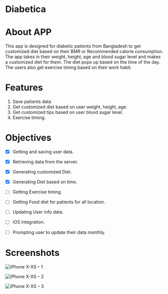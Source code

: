 # Diabetica

# About APP
This app is designed for diabetic patients from Bangladesh to get customized diet based on their BMR or Recommended calorie consumption. The app takes in their weight, height, age and blood sugar level and makes a customized diet for them. The diet pops up based on the time of the day. The users also get exercise timing based on their work habit.


# Features
1.  Save patients data
2.  Get customized diet based on user weight, height, age.
3.  Get customized tips based on user blood sugar level.
4.  Exercise timing.

# Objectives 
- [x] Getting and saving user data.
- [x] Retrieving data from the server.
- [x] Generating customized Diet.
- [x] Generating Diet based on time.
- [ ] Getting Exercise timing.
- [ ] Getting Food diet for patients for all location.
- [ ] Updating User info data.
- [ ] iOS integration.
- [ ] Prompting user to update their data monthly.


# Screenshots 

![iPhone X-XS – 1](https://user-images.githubusercontent.com/33858136/57939085-53cb7080-78eb-11e9-8858-bec0835e088c.png)


![iPhone X-XS – 2](https://user-images.githubusercontent.com/33858136/57939088-55953400-78eb-11e9-890d-647107891ac7.png)


![iPhone X-XS – 3](https://user-images.githubusercontent.com/33858136/57939089-562dca80-78eb-11e9-9205-5753612b04fc.png)
